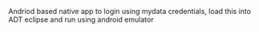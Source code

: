 Andriod  based native app to login using mydata credentials, load this into ADT eclipse and run using android emulator
